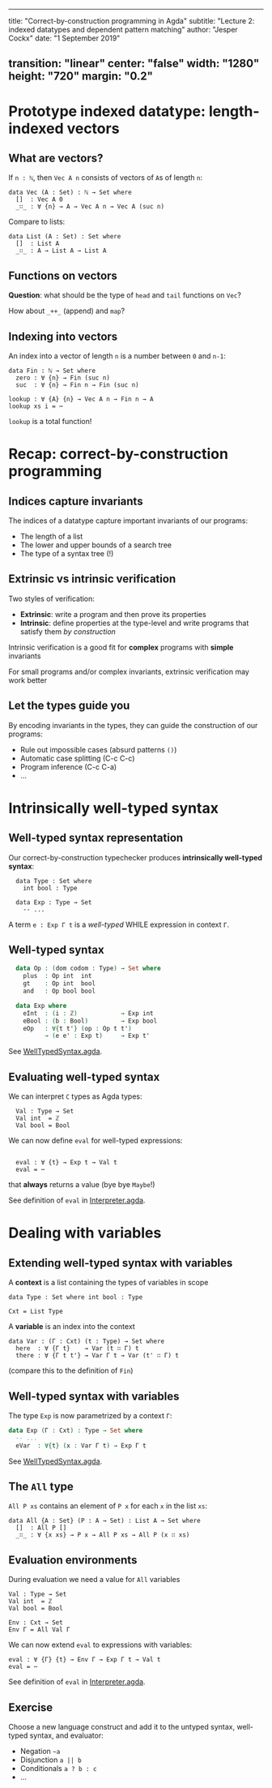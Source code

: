 
---
title: "Correct-by-construction programming in Agda"
subtitle: "Lecture 2: indexed datatypes and dependent pattern matching"
author: "Jesper Cockx"
date: "1 September 2019"

transition: "linear"
center: "false"
width: "1280"
height: "720"
margin: "0.2"
---

# Prototype indexed datatype: length-indexed vectors

## What are vectors?

<!--
```
open import Data.Bool using (Bool; true; false)
open import Data.Nat using (ℕ; zero; suc)
open import Data.Integer using (ℤ)

postulate
  ⋯ : ∀ {ℓ} {A : Set ℓ} → A
```
-->

If `n : ℕ`, then `Vec A n` consists of vectors of `A`s of length `n`:
```
data Vec (A : Set) : ℕ → Set where
  []  : Vec A 0
  _∷_ : ∀ {n} → A → Vec A n → Vec A (suc n)
```

Compare to lists:
```
data List (A : Set) : Set where
  []  : List A
  _∷_ : A → List A → List A
```

## Functions on vectors

**Question**: what should be the type of `head` and `tail` functions on `Vec`?

How about `_++_` (append) and `map`?

## Indexing into vectors

An index into a vector of length `n` is a number between `0` and `n-1`:
```
data Fin : ℕ → Set where
  zero : ∀ {n} → Fin (suc n)
  suc  : ∀ {n} → Fin n → Fin (suc n)

lookup : ∀ {A} {n} → Vec A n → Fin n → A
lookup xs i = ⋯
```
`lookup` is a total function!

# Recap: correct-by-construction programming

## Indices capture invariants

The indices of a datatype capture important invariants of our programs:

* The length of a list
* The lower and upper bounds of a search tree
* The type of a syntax tree (!)

## Extrinsic vs intrinsic verification

Two styles of verification:

* **Extrinsic**: write a program and then prove its properties
* **Intrinsic**: define properties at the type-level and write programs that satisfy them *by construction*

Intrinsic verification is a good fit for **complex** programs with **simple** invariants

For small programs and/or complex invariants, extrinsic verification may work better

## Let the types guide you

By encoding invariants in the types, they can guide the construction of our programs:

* Rule out impossible cases (absurd patterns `()`)
* Automatic case splitting (C-c C-c)
* Program inference (C-c C-a)
* ...

# Intrinsically well-typed syntax

## Well-typed syntax representation

Our correct-by-construction typechecker produces **intrinsically well-typed syntax**:

<!--
```
module V1 where
```
-->

```
  data Type : Set where
    int bool : Type

  data Exp : Type → Set
    -- ...
```

A term `e : Exp Γ t` is a *well-typed* WHILE expression in context `Γ`.

## Well-typed syntax

```agda
  data Op : (dom codom : Type) → Set where
    plus  : Op int  int
    gt    : Op int  bool
    and   : Op bool bool

  data Exp where
    eInt  : (i : ℤ)            → Exp int
    eBool : (b : Bool)         → Exp bool
    eOp   : ∀{t t'} (op : Op t t')
          → (e e' : Exp t)     → Exp t'
```

See
[WellTypedSyntax.agda](https://jespercockx.github.io/ohrid19-agda/src/V1/html/V1.WellTypedSyntax.html).

## Evaluating well-typed syntax

We can interpret `C` types as Agda types:
```
  Val : Type → Set
  Val int  = ℤ
  Val bool = Bool
```

We can now define `eval` for well-typed expressions:

```

  eval : ∀ {t} → Exp t → Val t
  eval = ⋯
```
that **always** returns a value (bye bye `Maybe`!)

See definition of `eval` in
[Interpreter.agda](https://jespercockx.github.io/ohrid19-agda/src/V1/html/V1.Interpreter.html).

# Dealing with variables

## Extending well-typed syntax with variables

A **context** is a list containing the types of variables in scope
```
data Type : Set where int bool : Type

Cxt = List Type
```

A **variable** is an index into the context
```
data Var : (Γ : Cxt) (t : Type) → Set where
  here  : ∀ {Γ t}    → Var (t ∷ Γ) t
  there : ∀ {Γ t t'} → Var Γ t → Var (t' ∷ Γ) t
```
(compare this to the definition of `Fin`)

## Well-typed syntax with variables

The type `Exp` is now parametrized by a context `Γ`:

```agda
data Exp (Γ : Cxt) : Type → Set where
  -- ...
  eVar  : ∀{t} (x : Var Γ t) → Exp Γ t
```
See [WellTypedSyntax.agda](https://jespercockx.github.io/ohrid19-agda/src/V2/html/V2.WellTypedSyntax.html).

## The `All` type

`All P xs` contains an element of `P x` for each `x` in the list `xs`:

```
data All {A : Set} (P : A → Set) : List A → Set where
  []  : All P []
  _∷_ : ∀ {x xs} → P x → All P xs → All P (x ∷ xs)
```

## Evaluation environments

During evaluation we need a value for `All` variables
```
Val : Type → Set
Val int  = ℤ
Val bool = Bool

Env : Cxt → Set
Env Γ = All Val Γ
```

We can now extend `eval` to expressions with variables:

```
eval : ∀ {Γ} {t} → Env Γ → Exp Γ t → Val t
eval = ⋯
```

See definition of `eval` in [Interpreter.agda](https://jespercockx.github.io/ohrid19-agda/src/V2/html/V2.Interpreter.html).

## Exercise

Choose a new language construct and add it to the untyped syntax, well-typed syntax, and evaluator:

- Negation `~a`
- Disjunction `a || b`
- Conditionals `a ? b : c`
- ...
